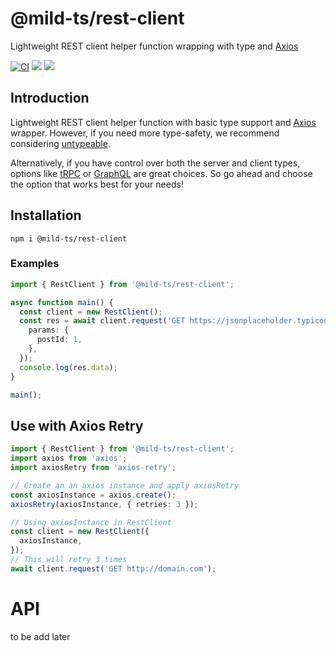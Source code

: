 # @mild-ts/rest-client

Lightweight REST client helper function wrapping with type and [Axios](https://github.com/axios/axios)

[![CI](https://github.com/mild-ts/rest-client/actions/workflows/main.yml/badge.svg)](https://github.com/mild-ts/rest-client/actions/workflows/main.yml) [![](https://img.shields.io/npm/v/@mild-ts/rest-client)](https://www.npmjs.com/package/@mild-ts/rest-client) [![](https://img.shields.io/npm/dt/@mild-ts/rest-client)](https://www.npmjs.com/package/@mild-ts/rest-client) 

## Introduction

Lightweight REST client helper function with basic type support and [Axios](https://github.com/axios/axios) wrapper. However, if you need more type-safety, we recommend considering [untypeable](https://github.com/total-typescript/untypeable). 

Alternatively, if you have control over both the server and client types, options like [tRPC](https://trpc.io/) or [GraphQL](https://graphql.org/) are great choices. So go ahead and choose the option that works best for your needs!

## Installation
```
npm i @mild-ts/rest-client
```

### Examples
```ts
import { RestClient } from '@mild-ts/rest-client';

async function main() {
  const client = new RestClient();
  const res = await client.request('GET https://jsonplaceholder.typicode.com/posts/{postId}/comments', {
    params: {
      postId: 1,
    },
  });
  console.log(res.data);
}

main();
```

## Use with Axios Retry

```ts
import { RestClient } from '@mild-ts/rest-client';
import axios from 'axios';
import axiosRetry from 'axios-retry';

// Create an an axios instance and apply axiosRetry
const axiosInstance = axios.create();
axiosRetry(axiosInstance, { retries: 3 });

// Using axiosInstance in RestClient
const client = new RestClient({
  axiosInstance,
});
// This will retry 3 times
await client.request('GET http://domain.com');
```

# API

to be add later